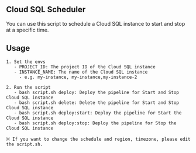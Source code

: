 ## Cloud SQL Scheduler

You can use this script to schedule a Cloud SQL instance to start and stop at a specific time.

## Usage

```
1. Set the envs
   - PROJECT_ID: The project ID of the Cloud SQL instance
   - INSTANCE_NAME: The name of the Cloud SQL instance
     - e.g. my-instance, my-instance,my-instance-2

2. Run the script
   - bash script.sh deploy: Deploy the pipeline for Start and Stop Cloud SQL instance
   - bash script.sh delete: Delete the pipeline for Start and Stop Cloud SQL instance
   - bash script.sh deploy:start: Deploy the pipeline for Start the Cloud SQL instance
   - bash script.sh deploy:stop: Deploy the pipeline for Stop the Cloud SQL instance

※ If you want to change the schedule and region, timezone, please edit the script.sh.
```
